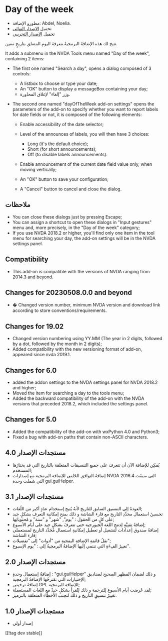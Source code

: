 # Day of the week #

* مطورو الإضافة: Abdel, Noelia.
* تحميل [الإصدار النهائي][1]
* تحميل [الإصدار التجريبي][2]

تتيح لك هذه الإضافةُ البرمجيةُ معرفةَ اليومِ المتعلقِ بتاريخٍ معين.

It adds a submenu in the NVDA Tools menu named "Day of the week", containing
2 items:

* The first one named "Search a day", opens a dialog composed of 3 controls:

    * A listbox to choose or type your date;
    * An "OK" button to display a messageBox containing your day;
    * وزر "إلغاء" لإغلاق المحاورة.

* The second one named "dayOfTheWeek add-on settings" opens the parameters
  of the add-on to specify whether you want to report labels for date fields
  or not, it is composed of the following elements:

    * Enable accessibility of the date selector;
    * Level of the announces of labels, you will then have 3 choices:

        * Long (it's the default choice);
        * Short (for short announcements);
        * Off (to disable labels announcements).

    * Enable announcement of the current date field value only, when moving
      vertically;
    * An "OK" button to save your configuration;
    * A "Cancel" button to cancel and close the dialog.

## ملاحظات ##

* You can close these dialogs just by pressing Escape;
* You can assign a shortcut to open these dialogs in "Input gestures" menu
  and, more precisely, in the "Day of the week" category;
* If you use NVDA 2018.2 or higher, you'll find only one item in the tool
  menu for searching your day, the add-on settings will be in the NVDA
  settings panel.

## Compatibility ##

* This add-on is compatible with the versions of NVDA ranging from 2014.3
  and beyond.

## Changes for 20230508.0.0 and beyond ##

* � Changed version number, minimum NVDA version and download link according
  to store conventions/requirements.

## Changes for 19.02 ##

* Changed version numbering using YY.MM (The year in 2 digits, followed by a
  dot, followed by the month in 2 digits);
* Added compatibility with the new versioning format of add-on, appeared
  since nvda 2019.1.

## Changes for 6.0 ##

* added the addon settings to the NVDA settings panel for NVDA 2018.2 and
  higher;
* Moved the item for searching a day to the tools menu;
* Added the backward compatibility of the add-on with the NVDA versions that
  preceded 2018.2, which included the settings panel.

## Changes for 5.0 ##

* Added the compatibility of the add-on with wxPython 4.0 and Python3;
* Fixed a bug with add-on paths that contain non-ASCII characters.

## مستجدات الإصدار 4.0 ##

* يُمكِن للإضافة الآن أن تتعرفَ على جميع التنسيقات المتعلقة بالتاريخ التي قد
  يختارُها المستخدم;
* إضافةُ التوافق الخَلفي للإضافة البرمجية مع إصدارات NVDA التي سبقَت 2016.4
  التي شملت وحدة gui.guiHelper.

## مستجدات الإصدار 3.1 ##

* العودةُ إلى التنسيق السابق للتاريخ لأنهُ يُتيح إستخدام عدَدٍ أكبر من
  اللُغات;
* تحسينُ استعمال محدِّدِ التاريخ مع قارء الشاشة و ذلك بمنح إمكانية التعرف
  بشكلٍ جيد على كلٍ من الحقول : "يوم", "شهر" و "سنة" و مُحتوياتِها;
* إضافةُ تِقنِيَّةٍ لِدمجِ اللغة الجيورجية حتى تتعرفَ بشكلٍ جيد على أيام
  الأسبوع;
* إضافةُ صندوق إعدادات لتشغيل أو تعطيل إمكانيةِ استعمال مُحَدِّد التاريخ
  لمستعملي قارء الشاشة;
* نقلُ قائمةِ الإضافةِ البمجيةِ من "أدوات" إلى "تفضيلات";
* تغييرُ الفِءَةِ التي تنتمي إلَيها الإضافةُ البرمجيةُ إلى : "يوم الإسبوع".

## مستجدات الإصدار 2.0 ##

* إضافةُ إستعمال وحدةِ : "gui.guiHelper" و ذلك لضمان المظهر الصحيح لصناديق
  الإختيارات التي تقترحُها الإضافةُ البرمجية;
* إضافةُ ترخيص GPL للإضافةِ البرمجية;
* لقد عُرِضت أيام الأسبوع لِلترجمة و ذلك لِتُقرأَ بشكلٍ جيدْ مع اللغات
  المستعملة;
* تغييرُ تنسيقِ التاريخ و ذلك لتجنب الأخطاء المتعلقة بالترميز.

## مستجدات الإصدار 1.0 ##

* إصدار أولي

[[!tag dev stable]]

[1]: https://www.nvaccess.org/addonStore/legacy?file=dayOfTheWeek

[2]: https://www.nvaccess.org/addonStore/legacy?file=dayOfTheWeek

